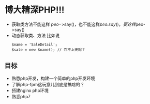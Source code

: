 # 博大精深PHP!!!

- 获取类方法不能这样 $peo->$say()，也不能这样$peo.say()，要这样$peo->say()
- 动态获取类、方法 比如说
    ```
    $name = 'SaleDetail';
    $sale = new $name(); // 咋不上天呢？
    ```
## 目标    
- 熟悉php开发，构建一个简单的php开发环境
- 了解php-fpm这玩意儿到底是搞啥的？
- 搭建nginx php环境
- 熟悉php7 
